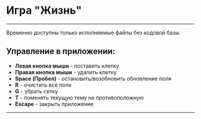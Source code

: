 # Игра "Жизнь"
---

Временно доступны только исполняемые файлы без кодовой базы.

## Управление в приложении:

* **Левая кнопка мыши** - поставить клетку
* **Правая кнопка мыши** - удалить клетку
* **Space (Пробел)** - остановить/возобновить обновление поля
* **R** - очистить всё поле
* **G** - убрать сетку
* **T** - поменять текущую тему на противоположную 
* **Escape** - закрыть приложение

---
